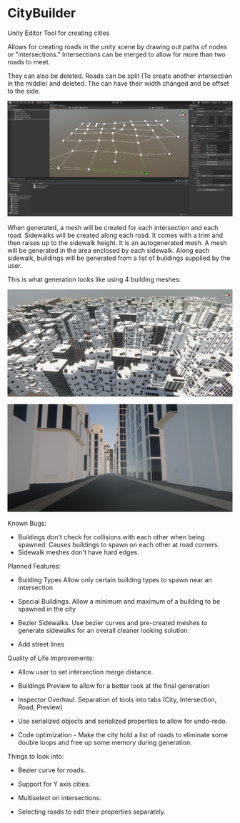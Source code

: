 # CityBuilder
Unity Editor Tool for creating cities

Allows for creating roads in the unity scene by drawing out paths of nodes or "intersections." Intersections can be merged to allow for more than two roads to meet.

They can also be deleted. Roads can be split (To create another intersection in the middle) and deleted. The can have their width changed and be offset to the side.

![alt text](Images/Editor.png)

When generated, a mesh will be created for each intersection and each road. Sidewalks will be created along each road. It comes with a trim and then raises up to the sidewalk height. It is an autogenerated mesh. A mesh will be generated in the area enclosed by each sidewalk. Along each sidewalk, buildings will be generated from a list of buildings supplied by the user.

This is what generation looks like using 4 building meshes:

![alt text](Images/CityBirdsEye.png)

![alt text](Images/CityZoomed.png)

Known Bugs:
- Buildings don't check for collisions with each other when being spawned. Causes buildings to spawn on each other at road corners.
- Sidewalk meshes don't have hard edges.

Planned Features:
- Building Types
Allow only certain building types to spawn near an intersection
	
- Special Buildings.
Allow a minimum and maximum of a building to be spawned in the city

- Bezier Sidewalks.
Use bezier curves and pre-created meshes to generate sidewalks for an overall cleaner looking solution.

- Add street lines

Quality of Life Improvements:
- Allow user to set intersection merge distance.

- Buildings Preview to allow for a better look at the final generation

- Inspector Overhaul.
Separation of tools into tabs (City, Intersection, Road, Preview)

- Use serialized objects and serialized properties to allow for undo-redo.

- Code optimization - Make the city hold a list of roads to eliminate some double loops and free up some memory during generation.
	
	
Things to look into:
- Bezier curve for roads.

- Support for Y axis cities.

- Multiselect on intersections.

- Selecting roads to edit their properties separately.